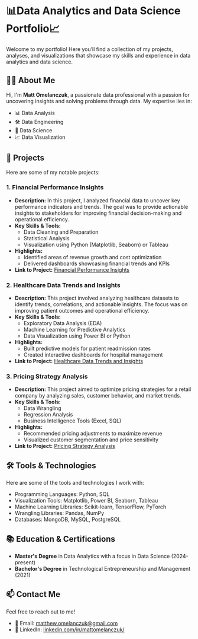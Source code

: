 # 📊Data Analytics and Data Science Portfolio📈

Welcome to my portfolio! Here you’ll find a collection of my projects, analyses, and visualizations that showcase my skills and experience in data analytics and data science.

## 🧑‍💻 About Me
Hi, I'm **Matt Omelanczuk**, a passionate data professional with a passion for uncovering insights and solving problems through data. My expertise lies in:
- 📊 Data Analysis
- 🛠️ Data Engineering
- 🧠 Data Science
- 📈 Data Visualization

## 🚀 Projects
Here are some of my notable projects:

### 1. **Financial Performance Insights**
- **Description:** 
  In this project, I analyzed financial data to uncover key performance indicators and trends. The goal was to provide actionable insights to stakeholders for improving financial decision-making and operational efficiency.
- **Key Skills & Tools:** 
  - Data Cleaning and Preparation
  - Statistical Analysis
  - Visualization using Python (Matplotlib, Seaborn) or Tableau
- **Highlights:**
  - Identified areas of revenue growth and cost optimization
  - Delivered dashboards showcasing financial trends and KPIs
- **Link to Project:** [Financial Performance Insights](#)  

### 2. **Healthcare Data Trends and Insights**
- **Description:** 
  This project involved analyzing healthcare datasets to identify trends, correlations, and actionable insights. The focus was on improving patient outcomes and operational efficiency.
- **Key Skills & Tools:** 
  - Exploratory Data Analysis (EDA)
  - Machine Learning for Predictive Analytics
  - Data Visualization using Power BI or Python
- **Highlights:**
  - Built predictive models for patient readmission rates
  - Created interactive dashboards for hospital management
- **Link to Project:** [Healthcare Data Trends and Insights](#)

### 3. **Pricing Strategy Analysis**
- **Description:** 
  This project aimed to optimize pricing strategies for a retail company by analyzing sales, customer behavior, and market trends.
- **Key Skills & Tools:** 
  - Data Wrangling
  - Regression Analysis
  - Business Intelligence Tools (Excel, SQL)
- **Highlights:**
  - Recommended pricing adjustments to maximize revenue
  - Visualized customer segmentation and price sensitivity
- **Link to Project:** [Pricing Strategy Analysis](#)


## 🛠️ Tools & Technologies
Here are some of the tools and technologies I work with:
- Programming Languages: Python, SQL
- Visualization Tools: Matplotlib, Power BI, Seaborn, Tableau
- Machine Learning Libraries: Scikit-learn, TensorFlow, PyTorch
- Wrangling Libraries: Pandas, NumPy
- Databases: MongoDB, MySQL, PostgreSQL

## 📚 Education & Certifications
- **Master's Degree** in Data Analytics with a focus in Data Science (2024-present)
- **Bachelor's Degree** in Technological Entrepreneurship and Management (2021)

## 📫 Contact Me
Feel free to reach out to me!

- 📧 Email: [matthew.omelanczuk@gmail.com](mailto:matthew.omelanczuk@gmail.com)
- 💼 LinkedIn: [linkedin.com/in/mattomelanczuk/](#)
